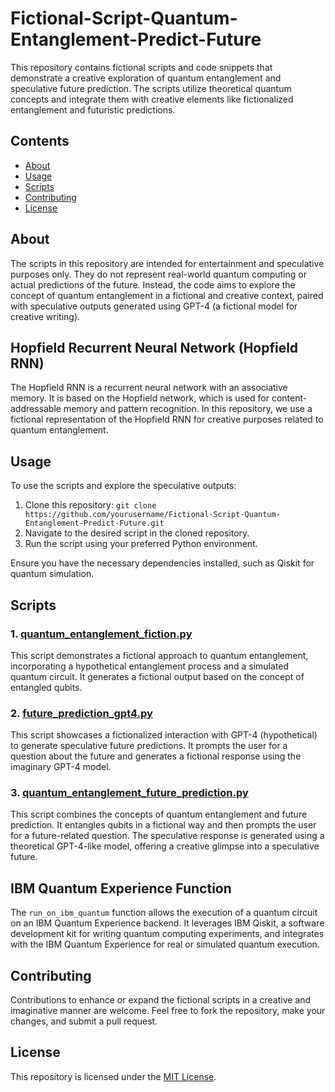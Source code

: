 # Fictional-Script-Quantum-Entanglement-Predict-Future

This repository contains fictional scripts and code snippets that demonstrate a creative exploration of quantum entanglement and speculative future prediction. The scripts utilize theoretical quantum concepts and integrate them with creative elements like fictionalized entanglement and futuristic predictions.

## Contents

- [About](#about)
- [Usage](#usage)
- [Scripts](#scripts)
- [Contributing](#contributing)
- [License](#license)

## About

The scripts in this repository are intended for entertainment and speculative purposes only. They do not represent real-world quantum computing or actual predictions of the future. Instead, the code aims to explore the concept of quantum entanglement in a fictional and creative context, paired with speculative outputs generated using GPT-4 (a fictional model for creative writing).

## Hopfield Recurrent Neural Network (Hopfield RNN)

The Hopfield RNN is a recurrent neural network with an associative memory. It is based on the Hopfield network, which is used for content-addressable memory and pattern recognition. In this repository, we use a fictional representation of the Hopfield RNN for creative purposes related to quantum entanglement.

## Usage

To use the scripts and explore the speculative outputs:
1. Clone this repository: `git clone https://github.com/yourusername/Fictional-Script-Quantum-Entanglement-Predict-Future.git`
2. Navigate to the desired script in the cloned repository.
3. Run the script using your preferred Python environment.

Ensure you have the necessary dependencies installed, such as Qiskit for quantum simulation.

## Scripts

### 1. [quantum_entanglement_fiction.py](quantum_entanglement_fiction.py)

This script demonstrates a fictional approach to quantum entanglement, incorporating a hypothetical entanglement process and a simulated quantum circuit. It generates a fictional output based on the concept of entangled qubits.

### 2. [future_prediction_gpt4.py](future_prediction_gpt4.py)

This script showcases a fictionalized interaction with GPT-4 (hypothetical) to generate speculative future predictions. It prompts the user for a question about the future and generates a fictional response using the imaginary GPT-4 model.

### 3. [quantum_entanglement_future_prediction.py](quantum_entanglement_future_prediction.py)

This script combines the concepts of quantum entanglement and future prediction. It entangles qubits in a fictional way and then prompts the user for a future-related question. The speculative response is generated using a theoretical GPT-4-like model, offering a creative glimpse into a speculative future.

## IBM Quantum Experience Function

The `run_on_ibm_quantum` function allows the execution of a quantum circuit on an IBM Quantum Experience backend. It leverages IBM Qiskit, a software development kit for writing quantum computing experiments, and integrates with the IBM Quantum Experience for real or simulated quantum execution.

## Contributing

Contributions to enhance or expand the fictional scripts in a creative and imaginative manner are welcome. Feel free to fork the repository, make your changes, and submit a pull request.

## License

This repository is licensed under the [MIT License](LICENSE).

